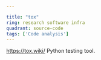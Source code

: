 ```yaml
---

title: "tox"
ring: research software infra
quadrant: source-code
tags: ['Code analysis']
---
```

https://tox.wiki/
Python testing tool.
